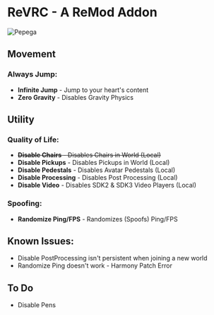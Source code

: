# ReVRC - A ReMod Addon
![Pepega](https://raw.githubusercontent.com/imxLucid/ReVRC/main/pepega.png)
## Movement

### Always Jump:
- **Infinite Jump** - Jump to your heart's content
- **Zero Gravity** - Disables Gravity Physics

## Utility

### Quality of Life:
- ~~**Disable Chairs** - Disables Chairs in World (Local)~~
- **Disable Pickups** - Disables Pickups in World (Local)
- **Disable Pedestals** - Disables Avatar Pedestals (Local)
- **Disable Processing** - Disables Post Processing (Local)
- **Disable Video** - Disables SDK2 & SDK3 Video Players (Local)

### Spoofing:
- **Randomize Ping/FPS** - Randomizes (Spoofs) Ping/FPS

## Known Issues:

- Disable PostProcessing isn't persistent when joining a new world
- Randomize Ping doesn't work - Harmony Patch Error

## To Do
- Disable Pens
